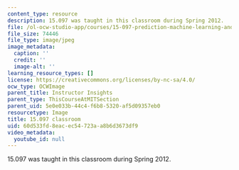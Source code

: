 ```yaml
---
content_type: resource
description: 15.097 was taught in this classroom during Spring 2012.
file: /ol-ocw-studio-app/courses/15-097-prediction-machine-learning-and-statistics-spring-2012/60d533fd8eacec54723aa8b6d3673df9_15.097_classroom.jpg
file_size: 74446
file_type: image/jpeg
image_metadata:
  caption: ''
  credit: ''
  image-alt: ''
learning_resource_types: []
license: https://creativecommons.org/licenses/by-nc-sa/4.0/
ocw_type: OCWImage
parent_title: Instructor Insights
parent_type: ThisCourseAtMITSection
parent_uid: 5e0e033b-44c4-f6b8-5320-af5d09357eb0
resourcetype: Image
title: 15.097 classroom
uid: 60d533fd-8eac-ec54-723a-a8b6d3673df9
video_metadata:
  youtube_id: null
---
```

15.097 was taught in this classroom during Spring 2012.